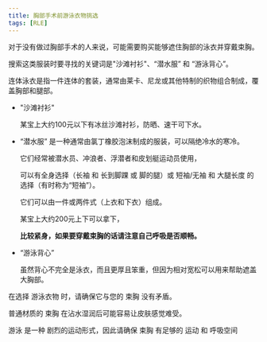 ```yaml
---
title: 胸部手术前游泳衣物挑选
tags: [RLE]
---
```


对于没有做过胸部手术的人来说，可能需要购买能够遮住胸部的泳衣并穿戴束胸。

搜索这类服装时要寻找的关键词是"沙滩衬衫"、“潜水服” 和 “游泳背心”。

连体泳衣是指一件连体的套装，通常由莱卡、尼龙或其他特制的织物组合制成，覆盖胸部和腿部。

- "沙滩衬衫"

  某宝上大约100元以下有冰丝沙滩衬衫，防晒、速干可下水。

- “潜水服” 是一种通常由氯丁橡胶泡沫制成的服装，可以隔绝冷水的寒冷。

  它们经常被潜水员、冲浪者、浮潜者和皮划艇运动员使用，

  可以有全身选择（长袖 和 长到脚踝 或 脚的腿）或 短袖/无袖 和 大腿长度 的 选择（有时称为“短袖”）。

  它们可以由一件或两件式（上衣和下衣）组成。
  
  某宝上大约200元上下可以拿下，

  **比较紧身，如果要穿戴束胸的话请注意自己呼吸是否顺畅。**

- “游泳背心”

  虽然背心不完全是泳衣，而且更厚且笨重，但因为相对宽松可以用来帮助遮盖大胸部。

在选择 游泳衣物 时，请确保它与您的 束胸 没有矛盾。

普通材质的 束胸 在沾水湿润后可能容易让皮肤感觉难受。

游泳 是一种 剧烈的运动形式，因此请确保 束胸 有足够的 运动 和 呼吸空间
